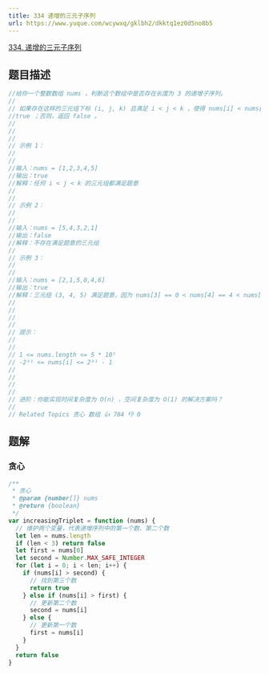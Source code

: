 ```yaml
---
title: 334 递增的三元子序列
url: https://www.yuque.com/wcywxq/gklbh2/dkktq1ez0d5no8b5
---
```


[334. 递增的三元子序列](https://leetcode.cn/problems/increasing-triplet-subsequence) <a name="I52XA"></a>

## 题目描述

```javascript
//给你一个整数数组 nums ，判断这个数组中是否存在长度为 3 的递增子序列。 
//
// 如果存在这样的三元组下标 (i, j, k) 且满足 i < j < k ，使得 nums[i] < nums[j] < nums[k] ，返回 
//true ；否则，返回 false 。 
//
// 
//
// 示例 1： 
//
// 
//输入：nums = [1,2,3,4,5]
//输出：true
//解释：任何 i < j < k 的三元组都满足题意
// 
//
// 示例 2： 
//
// 
//输入：nums = [5,4,3,2,1]
//输出：false
//解释：不存在满足题意的三元组 
//
// 示例 3： 
//
// 
//输入：nums = [2,1,5,0,4,6]
//输出：true
//解释：三元组 (3, 4, 5) 满足题意，因为 nums[3] == 0 < nums[4] == 4 < nums[5] == 6
// 
//
// 
//
// 提示： 
//
// 
// 1 <= nums.length <= 5 * 10⁵ 
// -2³¹ <= nums[i] <= 2³¹ - 1 
// 
//
// 
//
// 进阶：你能实现时间复杂度为 O(n) ，空间复杂度为 O(1) 的解决方案吗？ 
//
// Related Topics 贪心 数组 👍 784 👎 0
```

<a name="K67lu"></a>

## 题解

<a name="ITzKL"></a>

### 贪心

```javascript
/**
 * 贪心
 * @param {number[]} nums
 * @return {boolean}
 */
var increasingTriplet = function (nums) {
  // 维护两个变量，代表递增序列中的第一个数、第二个数
  let len = nums.length
  if (len < 3) return false
  let first = nums[0]
  let second = Number.MAX_SAFE_INTEGER
  for (let i = 0; i < len; i++) {
    if (nums[i] > second) {
      // 找到第三个数
      return true
    } else if (nums[i] > first) {
      // 更新第二个数
      second = nums[i]
    } else {
      // 更新第一个数
      first = nums[i]
    }
  }
  return false
}
```
